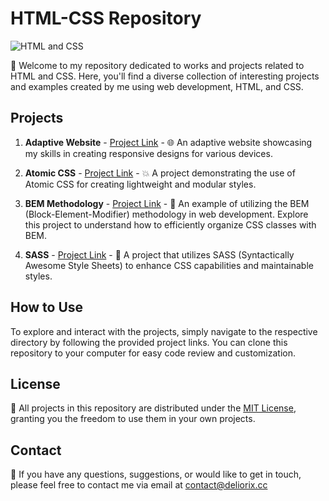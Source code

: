 # HTML-CSS Repository

![HTML and CSS](https://img.shields.io/badge/HTML-CSS-blue)

👋 Welcome to my repository dedicated to works and projects related to HTML and CSS. Here, you'll find a diverse collection of interesting projects and examples created by me using web development, HTML, and CSS.

## Projects

1. **Adaptive Website** - [Project Link](https://github.com/dlrxgit/HTML-CSS/tree/main/Adaptive%20website) - 🌐 An adaptive website showcasing my skills in creating responsive designs for various devices.

2. **Atomic CSS** - [Project Link](https://github.com/dlrxgit/HTML-CSS/tree/main/Atomic%20CSS) - 💥 A project demonstrating the use of Atomic CSS for creating lightweight and modular styles.

3. **BEM Methodology** - [Project Link](https://github.com/dlrxgit/HTML-CSS/tree/main/BEM) - 🧩 An example of utilizing the BEM (Block-Element-Modifier) methodology in web development. Explore this project to understand how to efficiently organize CSS classes with BEM.

4. **SASS** - [Project Link](https://github.com/dlrxgit/HTML-CSS/tree/main/SASS) - 🌈 A project that utilizes SASS (Syntactically Awesome Style Sheets) to enhance CSS capabilities and maintainable styles.

## How to Use

To explore and interact with the projects, simply navigate to the respective directory by following the provided project links. You can clone this repository to your computer for easy code review and customization.

## License

📄 All projects in this repository are distributed under the [MIT License](LICENSE), granting you the freedom to use them in your own projects.

## Contact

📧 If you have any questions, suggestions, or would like to get in touch, please feel free to contact me via email at contact@deliorix.cc

